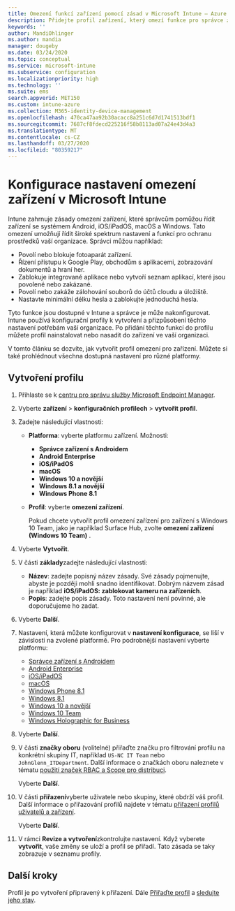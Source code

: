 ```yaml
---
title: Omezení funkcí zařízení pomocí zásad v Microsoft Intune – Azure | Microsoft Docs
description: Přidejte profil zařízení, který omezí funkce pro správce zařízení s Androidem, Android Enterprise, macOS, iOS, iPadOS, Windows Phone a zařízení s Windows 10 v Microsoft Intune.
keywords: ''
author: MandiOhlinger
ms.author: mandia
manager: dougeby
ms.date: 03/24/2020
ms.topic: conceptual
ms.service: microsoft-intune
ms.subservice: configuration
ms.localizationpriority: high
ms.technology: ''
ms.suite: ems
search.appverid: MET150
ms.custom: intune-azure
ms.collection: M365-identity-device-management
ms.openlocfilehash: 470ca47aa92b30acacc8a251c6d7d1741513bdf1
ms.sourcegitcommit: 7687cf8fdecd225216f58b8113ad07a24e43d4a3
ms.translationtype: MT
ms.contentlocale: cs-CZ
ms.lasthandoff: 03/27/2020
ms.locfileid: "80359217"
---
```

# <a name="configure-device-restriction-settings-in-microsoft-intune"></a>Konfigurace nastavení omezení zařízení v Microsoft Intune

Intune zahrnuje zásady omezení zařízení, které správcům pomůžou řídit zařízení se systémem Android, iOS/iPadOS, macOS a Windows. Tato omezení umožňují řídit široké spektrum nastavení a funkcí pro ochranu prostředků vaší organizace. Správci můžou například:

- Povolí nebo blokuje fotoaparát zařízení.
- Řízení přístupu k Google Play, obchodům s aplikacemi, zobrazování dokumentů a hraní her.
- Zablokuje integrované aplikace nebo vytvoří seznam aplikací, které jsou povolené nebo zakázané.
- Povolí nebo zakáže zálohování souborů do účtů cloudu a úložiště.
- Nastavte minimální délku hesla a zablokujte jednoduchá hesla.

Tyto funkce jsou dostupné v Intune a správce je může nakonfigurovat. Intune používá konfigurační profily k vytvoření a přizpůsobení těchto nastavení potřebám vaší organizace. Po přidání těchto funkcí do profilu můžete profil nainstalovat nebo nasadit do zařízení ve vaší organizaci.

V tomto článku se dozvíte, jak vytvořit profil omezení pro zařízení. Můžete si také prohlédnout všechna dostupná nastavení pro různé platformy.

## <a name="create-the-profile"></a>Vytvoření profilu

1. Přihlaste se k [centru pro správu služby Microsoft Endpoint Manager](https://go.microsoft.com/fwlink/?linkid=2109431).
2. Vyberte **zařízení** > **konfiguračních profilech** > **vytvořit profil**.
3. Zadejte následující vlastnosti:

    - **Platforma**: vyberte platformu zařízení. Možnosti:  

        - **Správce zařízení s Androidem**
        - **Android Enterprise**
        - **iOS/iPadOS**
        - **macOS**
        - **Windows 10 a novější**
        - **Windows 8.1 a novější**
        - **Windows Phone 8.1**

    - **Profil**: vyberte **omezení zařízení**.

        Pokud chcete vytvořit profil omezení zařízení pro zařízení s Windows 10 Team, jako je například Surface Hub, zvolte **omezení zařízení (Windows 10 Team)** .

4. Vyberte **Vytvořit**.
5. V části **základy**zadejte následující vlastnosti:

    - **Název**: zadejte popisný název zásady. Své zásady pojmenujte, abyste je později mohli snadno identifikovat. Dobrým názvem zásad je například **iOS/iPadOS: zablokovat kameru na zařízeních**.
    - **Popis**: zadejte popis zásady. Toto nastavení není povinné, ale doporučujeme ho zadat.

6. Vyberte **Další**.

7. Nastavení, která můžete konfigurovat v **nastavení konfigurace**, se liší v závislosti na zvolené platformě. Pro podrobnější nastavení vyberte platformu:

    - [Správce zařízení s Androidem](device-restrictions-android.md)
    - [Android Enterprise](device-restrictions-android-for-work.md)
    - [iOS/iPadOS](device-restrictions-ios.md)
    - [macOS](device-restrictions-macos.md)
    - [Windows Phone 8.1](device-restrictions-windows-phone-8-1.md)
    - [Windows 8.1](device-restrictions-windows-8-1.md)
    - [Windows 10 a novější](device-restrictions-windows-10.md)
    - [Windows 10 Team](device-restrictions-windows-10-teams.md)
    - [Windows Holographic for Business](device-restrictions-windows-holographic.md)

8. Vyberte **Další**.
9. V části **značky oboru** (volitelné) přiřaďte značku pro filtrování profilu na konkrétní skupiny IT, například `US-NC IT Team` nebo `JohnGlenn_ITDepartment`. Další informace o značkách oboru naleznete v tématu [použití značek RBAC a Scope pro distribuci](../fundamentals/scope-tags.md).

    Vyberte **Další**.

10. V části **přiřazení**vyberte uživatele nebo skupiny, které obdrží váš profil. Další informace o přiřazování profilů najdete v tématu [přiřazení profilů uživatelů a zařízení](device-profile-assign.md).

    Vyberte **Další**.

11. V rámci **Revize a vytvoření**zkontrolujte nastavení. Když vyberete **vytvořit**, vaše změny se uloží a profil se přiřadí. Tato zásada se taky zobrazuje v seznamu profily.

## <a name="next-steps"></a>Další kroky

Profil je po vytvoření připravený k přiřazení. Dále [Přiřaďte profil](device-profile-assign.md) a [sledujte jeho stav](device-profile-monitor.md).

<!--  Removing image as part of design review; retaining source until we known the disposition.

## Example of device restriction settings

In this high-level example, you'll create a device restriction policy that blocks the use of the built-in camera app on Android devices.

![How to disable the camera on Android devices](./media/device-restrictions-configure/disable-android-camera.png)

-->
